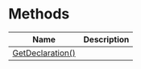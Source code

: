# Methods
|Name|Description|
|---|---|
|[GetDeclaration()](/docs/DotNetDocs/Mixins/Contracts/IDeclarationProvider/Methods/GetDeclaration__.md)||
